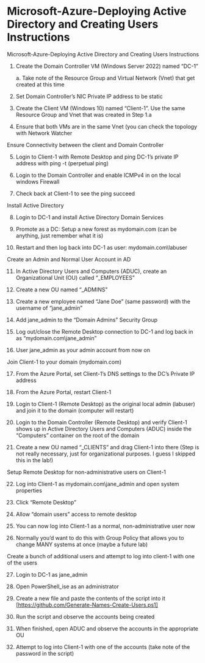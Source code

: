 #  Microsoft-Azure-Deploying Active Directory and Creating Users Instructions
 Microsoft-Azure-Deploying Active Directory and Creating Users Instructions

1. Create the Domain Controller VM (Windows Server 2022) named “DC-1”

   a. Take note of the Resource Group and Virtual Network (Vnet) that get created at this time
  
2. Set Domain Controller’s NIC Private IP address to be static

3. Create the Client VM (Windows 10) named “Client-1”. Use the same Resource Group and Vnet that was created in Step 1.a

4. Ensure that both VMs are in the same Vnet (you can check the topology with Network Watcher


Ensure Connectivity between the client and Domain Controller

5. Login to Client-1 with Remote Desktop and ping DC-1’s private IP address with ping -t <ip address> (perpetual ping)

6. Login to the Domain Controller and enable ICMPv4 in on the local windows Firewall

7. Check back at Client-1 to see the ping succeed

Install Active Directory

8. Login to DC-1 and install Active Directory Domain Services

9. Promote as a DC: Setup a new forest as mydomain.com (can be anything, just remember what it is)

10. Restart and then log back into DC-1 as user: mydomain.com\labuser

Create an Admin and Normal User Account in AD

11. In Active Directory Users and Computers (ADUC), create an Organizational Unit (OU) called “_EMPLOYEES”

12. Create a new OU named “_ADMINS”

13. Create a new employee named “Jane Doe” (same password) with the username of “jane_admin”

14. Add jane_admin to the “Domain Admins” Security Group

15. Log out/close the Remote Desktop connection to DC-1 and log back in as “mydomain.com\jane_admin”

16. User jane_admin as your admin account from now on

Join Client-1 to your domain (mydomain.com)

17. From the Azure Portal, set Client-1’s DNS settings to the DC’s Private IP address

18. From the Azure Portal, restart Client-1

19. Login to Client-1 (Remote Desktop) as the original local admin (labuser) and join it to the domain (computer will restart)

20. Login to the Domain Controller (Remote Desktop) and verify Client-1 shows up in Active Directory Users and Computers (ADUC) inside the “Computers” container on the root of the domain

21. Create a new OU named “_CLIENTS” and drag Client-1 into there (Step is not really necessary, just for organizational purposes. I guess I skipped this in the lab!)

Setup Remote Desktop for non-administrative users on Client-1

22. Log into Client-1 as mydomain.com\jane_admin and open system properties

23. Click “Remote Desktop”

24. Allow “domain users” access to remote desktop

25. You can now log into Client-1 as a normal, non-administrative user now

26. Normally you’d want to do this with Group Policy that allows you to change MANY systems at once (maybe a future lab)

Create a bunch of additional users and attempt to log into client-1 with one of the users

27. Login to DC-1 as jane_admin

28. Open PowerShell_ise as an administrator

29. Create a new file and paste the contents of the script into it [https://github.com/Generate-Names-Create-Users.ps1]

30. Run the script and observe the accounts being created

31. When finished, open ADUC and observe the accounts in the appropriate OU

32. Attempt to log into Client-1 with one of the accounts (take note of the password in the script)
